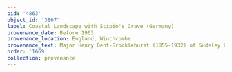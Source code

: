 ```yaml
---
pid: '4863'
object_id: '3807'
label: Coastal Landscape with Scipio's Grave (Germany)
provenance_date: Before 1963
provenance_location: England, Winchcombe
provenance_text: Major Henry Dent-Brocklehurst (1855-1932) of Sudeley Castle
order: '1669'
collection: provenance
---
```

